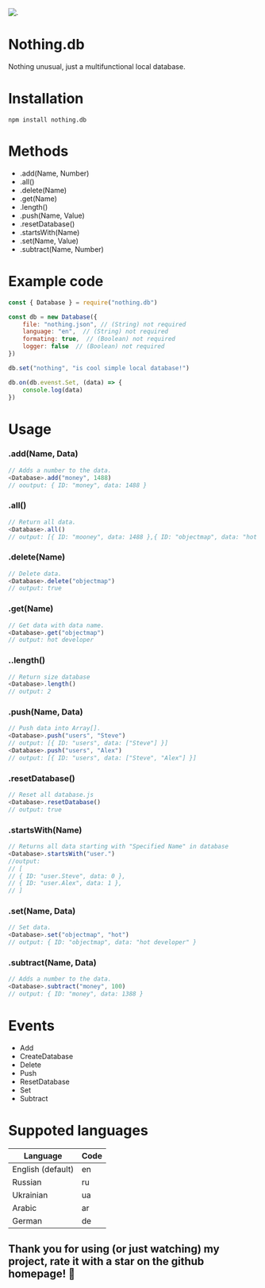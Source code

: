 <img alt="." src="./assets/nothing-banner.png">

# Nothing.db
Nothing unusual, just a multifunctional local database.

# Installation
```console
npm install nothing.db
```

# Methods
- .add(Name, Number)
- .all()
- .delete(Name)
- .get(Name)
- .length()
- .push(Name, Value)
- .resetDatabase()
- .startsWith(Name)
- .set(Name, Value)
- .subtract(Name, Number)

# Example code
```js
const { Database } = require("nothing.db")

const db = new Database({
	file: "nothing.json", // (String) not required
	language: "en",  // (String) not required
	formating: true,  // (Boolean) not required
	logger: false  // (Boolean) not required
})

db.set("nothing", "is cool simple local database!")

db.on(db.evenst.Set, (data) => {
	console.log(data)
})
```

# Usage
### .add(Name, Data)
```js
// Adds a number to the data.
<Database>.add("money", 1488)
// ooutput: { ID: "money", data: 1488 }
```
### .all()
```js
// Return all data.
<Database>.all()
// output: [{ ID: "mooney", data: 1488 },{ ID: "objectmap", data: "hot developer" },{ ID: "somename", data: "somedata" }]
```
### .delete(Name)
```js
// Delete data.
<Database>.delete("objectmap")
// output: true
```
### .get(Name)
```js
// Get data with data name.
<Database>.get("objectmap")
// output: hot developer
```
### ..length()
```js
// Return size database
<Database>.length()
// output: 2
```
### .push(Name, Data)
```js
// Push data into Array[].
<Database>.push("users", "Steve")
// output: [{ ID: "users", data: ["Steve"] }]
<Database>.push("users", "Alex")
// output: [{ ID: "users", data: ["Steve", "Alex"] }]
```
### .resetDatabase()
```js
// Reset all database.js
<Database>.resetDatabase()
// output: true
```
### .startsWith(Name)
```js
// Returns all data starting with "Specified Name" in database
<Database>.startsWith("user.")
//output:
// [
// { ID: "user.Steve", data: 0 },
// { ID: "user.Alex", data: 1 },
// ]
```
### .set(Name, Data)
```js
// Set data.
<Database>.set("objectmap", "hot")
// output: { ID: "objectmap", data: "hot developer" }
```
### .subtract(Name, Data)
```js
// Adds a number to the data.
<Database>.subtract("money", 100)
// output: { ID: "money", data: 1388 }
```

# Events
- Add
- CreateDatabase
- Delete
- Push
- ResetDatabase
- Set
- Subtract

# Suppoted languages
| Language | Code |
| ------------- | ------------- |
| English (default) | en  |
| Russian  | ru  |
| Ukrainian  | ua  |
| Arabic  | ar  |
| German  | de  |

## Thank you for using (or just watching) my project, rate it with a star on the github homepage! 💜
